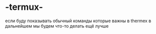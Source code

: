 # -termux-
если буду показывать обычный команды которые важны в thermex в дальнейшем мы будем что-то делать ещё лучше 
